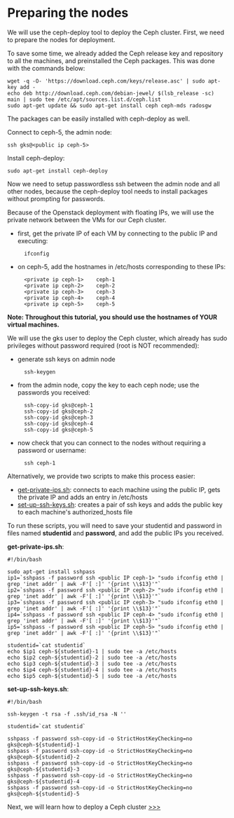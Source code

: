 Preparing the nodes
===================
We will use the ceph-deploy tool to deploy the Ceph cluster. First, we need to prepare the nodes for deployment.

To save some time, we already added the Ceph release key and repository to all
the machines, and preinstalled the Ceph packages. This was done with the
commands below:

    wget -q -O- 'https://download.ceph.com/keys/release.asc' | sudo apt-key add -
    echo deb http://download.ceph.com/debian-jewel/ $(lsb_release -sc) main | sudo tee /etc/apt/sources.list.d/ceph.list
    sudo apt-get update && sudo apt-get install ceph ceph-mds radosgw

The packages can be easily installed with ceph-deploy as well.

Connect to ceph-5, the admin node:

    ssh gks@<public ip ceph-5>

Install ceph-deploy:

    sudo apt-get install ceph-deploy

Now we need to setup passwordless ssh between the admin node and all other nodes, because the ceph-deploy tool needs to install packages without prompting for passwords.

Because of the Openstack deployment with floating IPs, we will use the private
network between the VMs for our Ceph cluster. 

* first, get the private IP of each VM by connecting to the public IP and executing:

        ifconfig

* on ceph-5, add the hostnames in /etc/hosts corresponding to these IPs:

        <private ip ceph-1>    ceph-1
        <private ip ceph-2>    ceph-2
        <private ip ceph-3>    ceph-3
        <private ip ceph-4>    ceph-4
        <private ip ceph-5>    ceph-5

**Note: Throughout this tutorial, you should use the hostnames of YOUR virtual machines.**

We will use the gks user to deploy the Ceph cluster, which already has sudo privileges without password required (root is NOT recommended):

* generate ssh keys on admin node

        ssh-keygen

* from the admin node, copy the key to each ceph node; use the passwords you received:

        ssh-copy-id gks@ceph-1
        ssh-copy-id gks@ceph-2
        ssh-copy-id gks@ceph-3
        ssh-copy-id gks@ceph-4
        ssh-copy-id gks@ceph-5

* now check that you can connect to the nodes without requiring a password or username:

        ssh ceph-1

Alternatively, we provide two scripts to make this process easier:

* [get-private-ips.sh](get-private-ips.sh?raw=true): connects to each machine using the
  public IP, gets the private IP and adds an entry in /etc/hosts
* [set-up-ssh-keys.sh](set-up-ssh-keys.sh?raw=true): creates a pair of ssh keys and
  adds the public key to each machine's authorized_hosts file

To run these scripts, you will need to save your studentid and password in files
named **studentid** and **password**, and add the public IPs you received.

**get-private-ips.sh**:

    #!/bin/bash
    
    sudo apt-get install sshpass
    ip1=`sshpass -f password ssh <public IP ceph-1> "sudo ifconfig eth0 | grep 'inet addr' | awk -F'[ :]' '{print \\$13}'"`
    ip2=`sshpass -f password ssh <public IP ceph-2> "sudo ifconfig eth0 | grep 'inet addr' | awk -F'[ :]' '{print \\$13}'"`
    ip3=`sshpass -f password ssh <public IP ceph-3> "sudo ifconfig eth0 | grep 'inet addr' | awk -F'[ :]' '{print \\$13}'"`
    ip4=`sshpass -f password ssh <public IP ceph-4> "sudo ifconfig eth0 | grep 'inet addr' | awk -F'[ :]' '{print \\$13}'"`
    ip5=`sshpass -f password ssh <public IP ceph-5> "sudo ifconfig eth0 | grep 'inet addr' | awk -F'[ :]' '{print \\$13}'"`
    
    studentid=`cat studentid`
    echo $ip1 ceph-${studentid}-1 | sudo tee -a /etc/hosts 
    echo $ip2 ceph-${studentid}-2 | sudo tee -a /etc/hosts 
    echo $ip3 ceph-${studentid}-3 | sudo tee -a /etc/hosts 
    echo $ip4 ceph-${studentid}-4 | sudo tee -a /etc/hosts 
    echo $ip5 ceph-${studentid}-5 | sudo tee -a /etc/hosts 

**set-up-ssh-keys.sh**:

    #!/bin/bash
    
    ssh-keygen -t rsa -f .ssh/id_rsa -N ''
    
    studentid=`cat studentid`
    
    sshpass -f password ssh-copy-id -o StrictHostKeyChecking=no gks@ceph-${studentid}-1
    sshpass -f password ssh-copy-id -o StrictHostKeyChecking=no gks@ceph-${studentid}-2
    sshpass -f password ssh-copy-id -o StrictHostKeyChecking=no gks@ceph-${studentid}-3
    sshpass -f password ssh-copy-id -o StrictHostKeyChecking=no gks@ceph-${studentid}-4
    sshpass -f password ssh-copy-id -o StrictHostKeyChecking=no gks@ceph-${studentid}-5

Next, we will learn how to deploy a Ceph cluster [>>>](deploy.md)
